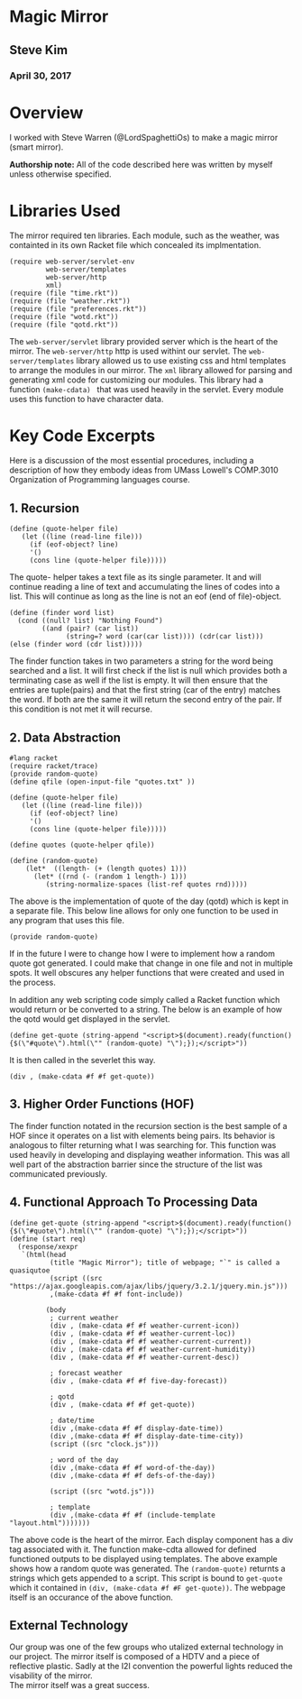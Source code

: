 # Magic Mirror

## Steve Kim 
### April 30, 2017

# Overview
I worked with Steve Warren (@LordSpaghettiOs) to make a magic mirror (smart mirror).  

**Authorship note:** All of the code described here was written by myself unless otherwise specified.

# Libraries Used
The mirror required ten libraries.  Each module, such as the weather, was containted in its own Racket file which concealed its implmentation.     
```Racket
(require web-server/servlet-env
         web-server/templates
         web-server/http
         xml)
(require (file "time.rkt"))
(require (file "weather.rkt"))
(require (file "preferences.rkt"))
(require (file "wotd.rkt"))
(require (file "qotd.rkt"))
```
The ```web-server/servlet``` library provided server which is the heart of the mirror. 
The ```web-server/http``` http is used withint our servlet.
The ```web-server/templates``` library allowed us to use existing css and html templates to arrange the modules in our mirror. 
The ```xml``` library allowed for parsing and generating xml code for customizing our modules. This library had a function ```(make-cdata) ``` that was used heavily in the servlet.  Every module uses this function to have character data.

# Key Code Excerpts
Here is a discussion of the most essential procedures, including a description of how they embody ideas from UMass Lowell's COMP.3010 Organization of Programming languages course.

## 1. Recursion
  
```racket
(define (quote-helper file)
   (let ((line (read-line file)))
     (if (eof-object? line)
     '()
     (cons line (quote-helper file)))))
```
 The quote- helper takes a text file as its single parameter.  It and will continue reading  a line of text and accumulating the lines of codes into a list.  This will continue as long as the line is not an eof (end of file)-object.  
```racket
(define (finder word list)
  (cond ((null? list) "Nothing Found")
        ((and (pair? (car list))
              (string=? word (car(car list)))) (cdr(car list)))
(else (finder word (cdr list)))))
```
The finder function takes in two parameters a string for the word being searched and a list.  It will first check if the list is null  which provides both a terminating case as well if the list is empty.  It will then ensure that the entries are tuple(pairs) and that the first string (car of the entry) matches the word.  If both are the same it will return the second entry of the pair.  If this condition is not met it will recurse. 

## 2. Data Abstraction
```racket
#lang racket
(require racket/trace)
(provide random-quote)
(define qfile (open-input-file "quotes.txt" ))

(define (quote-helper file)
   (let ((line (read-line file)))
     (if (eof-object? line)
     '()
     (cons line (quote-helper file)))))

(define quotes (quote-helper qfile))

(define (random-quote)
    (let*  ((length- (+ (length quotes) 1)))
      (let* ((rnd (- (random 1 length-) 1)))
         (string-normalize-spaces (list-ref quotes rnd)))))
```
The above is the implementation of quote of the day (qotd) which is kept in a separate file.  This below line allows for only one function to be used in any program that uses this file. 
```racket 
(provide random-quote)
```
If in the future I were to change how I were to implement how a random quote got generated.  I could make that change in one file and not in multiple spots.  It well obscures any helper functions that were created and used in the process.  

In addition any web scripting code simply called a Racket function which would return or be converted to a string.  The below is an example of how the qotd would get displayed in the servlet. 
```racket
(define get-quote (string-append "<script>$(document).ready(function() {$(\"#quote\").html(\"" (random-quote) "\");});</script>"))
```
It is then called in the severlet this way.  
```Racket
(div , (make-cdata #f #f get-quote))
```
## 3. Higher Order Functions (HOF)
The finder function notated in the recursion section is the best sample of a HOF since it operates on a list with elements being pairs.  Its behavior is analogous to filter returning what I was searching for.  This function was used heavily in developing and displaying weather information.  This was all well part of the abstraction barrier since the structure of the list was communicated previously.    

## 4.  Functional Approach To Processing Data
```Racket
(define get-quote (string-append "<script>$(document).ready(function() {$(\"#quote\").html(\"" (random-quote) "\");});</script>"))
(define (start req)
  (response/xexpr
   `(html(head
          (title "Magic Mirror"); title of webpage; "`" is called a quasiqutoe
          (script ((src "https://ajax.googleapis.com/ajax/libs/jquery/3.2.1/jquery.min.js")))
          ,(make-cdata #f #f font-include))
         
         (body
          ; current weather
          (div , (make-cdata #f #f weather-current-icon))
          (div , (make-cdata #f #f weather-current-loc))
          (div , (make-cdata #f #f weather-current-current))
          (div , (make-cdata #f #f weather-current-humidity))
          (div , (make-cdata #f #f weather-current-desc))

          ; forecast weather
          (div , (make-cdata #f #f five-day-forecast))

          ; qotd
          (div , (make-cdata #f #f get-quote))
          
          ; date/time
          (div ,(make-cdata #f #f display-date-time))
          (div ,(make-cdata #f #f display-date-time-city))
          (script ((src "clock.js")))
          
          ; word of the day
          (div ,(make-cdata #f #f word-of-the-day))
          (div ,(make-cdata #f #f defs-of-the-day))
          
          (script ((src "wotd.js")))

          ; template
          (div ,(make-cdata #f #f (include-template "layout.html"))))))) 
``` 
          
The above code is the heart of the mirror.  Each display component has a div tag associated with it.
The function make-cdta allowed for defined functioned outputs to be displayed using templates. The above example shows how a 
random quote  was generated.  The ```(random-quote)```  returnts a strings which gets appended to a script.  This script is 
bound to ```get-quote```  which it contained in ```(div, (make-cdata #f #F get-quote))```.  The webpage itself is an 
occurance of the above function.  

## External Technology
Our group was one of the few groups who utalized external technology in our project.  The mirror itself is composed of a HDTV 
and a piece of reflective plastic.  Sadly at the I2I convention the powerful lights reduced the visability of the mirror.  
The mirror itself was a great success.  
